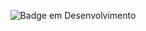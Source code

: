 <p align="center">
<img src="http://img.shields.io/static/v1?label=STATUS&message=EM%20DESENVOLVIMENTO&color=GREEN&style=for-the-badge" alt="Badge em Desenvolvimento"></img>
</p>